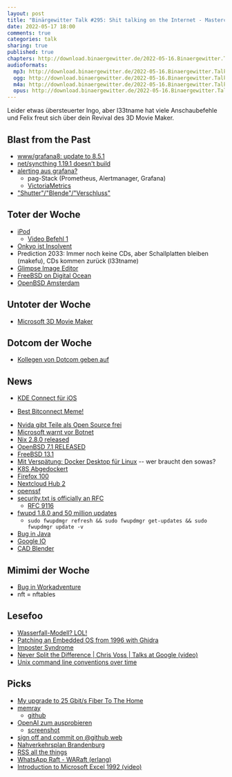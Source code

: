 ```yaml
---
layout: post
title: "Binärgewitter Talk #295: Shit talking on the Internet - Masterclass"
date: 2022-05-17 18:00
comments: true
categories: talk
sharing: true
published: true
chapters: http://download.binaergewitter.de/2022-05-16.Binaergewitter.Talk.295.chapters.txt
audioformats:
  mp3: http://download.binaergewitter.de/2022-05-16.Binaergewitter.Talk.295.mp3
  ogg: http://download.binaergewitter.de/2022-05-16.Binaergewitter.Talk.295.ogg
  m4a: http://download.binaergewitter.de/2022-05-16.Binaergewitter.Talk.295.m4a
  opus: http://download.binaergewitter.de/2022-05-16.Binaergewitter.Talk.295.opus
---
```


Leider etwas übersteuerter Ingo, aber l33tname hat viele Anschaubefehle und Felix freut sich über dein Revival des 3D Movie Maker.

## Blast from the Past
- [www/grafana8: update to 8.5.1]( https://bugs.freebsd.org/bugzilla/show_bug.cgi?id=263615 )
- [net/syncthing 1.19.1 doesn't build]( https://bugs.freebsd.org/bugzilla/show_bug.cgi?id=262808 )
- [alerting aus grafana?]( http://blog.binaergewitter.de/2022/04/20/binaergewitter-talk-number-294-optional-feature/#isso-2079 )
  * pag-Stack (Prometheus, Alertmanager, Grafana)
  * [VictoriaMetrics]( https://victoriametrics.com/ )
- ["Shutter"/"Blende"/"Verschluss"]( http://blog.binaergewitter.de/2022/04/20/binaergewitter-talk-number-294-optional-feature/#isso-2081 )

## Toter der Woche
- [iPod]( https://www.heise.de/news/Ende-einer-Aera-Apple-stellt-den-iPod-Touch-ein-7081122.html )
  * [Video Befehl 1](https://www.youtube.com/watch?v=PeETF41yXbo ) 
- [Onkyo ist Insolvent]( https://www.heise.de/news/Ende-eines-klassischen-HiFi-Herstellers-Onkyo-Home-Entertainment-ist-insolvent-7092412.html )
- Prediction 2033: Immer noch keine CDs, aber Schallplatten bleiben (makefu), CDs kommen zurück (l33tname)
- [Glimpse Image Editor]( https://mastodon.art/@glimpse/108016939139474547 )
- [FreeBSD on Digital Ocean]( https://mobile.twitter.com/jpmens/status/1519657859860029441 )
- [OpenBSD Amsterdam]( https://openbsd.amsterdam/ )

## Untoter der Woche
- [Microsoft 3D Movie Maker]( https://github.com/microsoft/Microsoft-3D-Movie-Maker )

## Dotcom der Woche
- [Kollegen von Dotcom geben auf](https://www.heise.de/news/Megaupload-Kim-Dotcoms-Mitstreiter-werden-nicht-an-USA-ausgeliefert-7080930.html )

## News
- [KDE Connect für iOS](https://linuxnews.de/2022/05/kde-connect-fuer-iphone-und-ipad/ )
 * [Best Bitconnect Meme!]( https://www.youtube.com/watch?v=AwDbx-nuQ5o )
- [Nvida gibt Teile als Open Source frei]( https://developer.nvidia.com/blog/nvidia-releases-open-source-gpu-kernel-modules/ )
- [Microsoft warnt vor Botnet]( https://www.heise.de/news/Microsoft-warnt-vor-Sysrv-Botnet-7095053.html )
- [Nix 2.8.0 released]( https://nixos.org/blog/announcements.html#nix-2.8.0 )
- [OpenBSD 7.1 RELEASED]( https://marc.info/?l=openbsd-announce&m=165054715122282&w=2 )
- [FreeBSD 13.1]( https://www.freebsd.org/releases/13.1R/relnotes/ )
- [Mit Verspätung: Docker Desktop für Linux]( https://linuxnews.de/2022/05/docker-desktop-fuer-linux/ ) -- wer braucht den sowas?
- [K8S Abgedockert]( https://www.heise.de/news/Abgedockt-Kubernetes-1-24-Stargazer-richtet-den-Blick-zu-den-Sternen-7074353.html )
- [Firefox 100]( https://www.mozilla.org/en-US/firefox/100.0/releasenotes/ )
- [Nextcloud Hub 2](https://www.heise.de/news/Nextcloud-Hub-II-erlaubt-Umzug-von-Nutzerdaten-und-soll-viel-schneller-werden-7074663.html )
- [openssf]( https://www.linux-magazin.de/news/openssf-150-millionen-us-dollar-sollen-open-source-absichern/ )
- [security.txt is officially an RFC]( https://twitter.com/EdOverflow/status/1519415583896481792 )
  * [RFC 9116]( https://www.rfc-editor.org/rfc/rfc9116 )
- [fwupd 1.8.0 and 50 million updates]( https://blogs.gnome.org/hughsie/2022/04/28/fwupd-1-8-0-and-50-million-updates/ )
  * `sudo fwupdmgr refresh && sudo fwupdmgr get-updates && sudo fwupdmgr update -v`
- [Bug in Java]( https://www.heise.de/news/Bug-in-Java-macht-digitale-Signaturen-wertlos-6847744.html )
- [Google IO]( https://www.heise.de/news/Google-I-O-Pixel-6a-Pixel-7-Pixel-Tablet-und-Pixel-Watch-angekuendigt-7081351.html )
- [CAD Blender]( https://hackaday.com/2022/04/27/cad-sketcher-its-parametric-cad-for-blender/ )

## Mimimi der Woche
- [Bug in Workadventure](https://github.com/thecodingmachine/workadventure/issues/1808 )
- nft = nftables

## Lesefoo
- [Wasserfall-Modell? LOL!]( https://www.heise.de/developer/artikel/Wasserfall-Modell-LOL-4878614.html )
- [Patching an Embedded OS from 1996 with Ghidra]( http://blog.petersobot.com/patching-the-k2500 )
- [Imposter Syndrome]( https://blog.rust-lang.org/inside-rust/2022/04/19/imposter-syndrome.html )
- [Never Split the Difference | Chris Voss | Talks at Google (video)]( https://www.youtube.com/watch?v=guZa7mQV1l0 )
- [Unix command line conventions over time]( https://blog.liw.fi/posts/2022/05/07/unix-cli/ )

## Picks

- [My upgrade to 25 Gbit/s Fiber To The Home]( https://michael.stapelberg.ch/posts/2022-04-23-fiber7-25gbit-upgrade/ )
- [memray]( https://twitter.com/1st1/status/1516859294896906241 )
  * [github]( https://github.com/bloomberg/memray )
- [OpenAI zum ausprobieren]( https://beta.openai.com )
  - [screenshot]( https://p.krebsco.de/image/0ab6w15 )
- [sign off and commit on @github web]( https://twitter.com/lcalcote/status/1522659274740092932 )
- [Nahverkehrsplan Brandenburg]( https://brandenburg-bewegen.de/ )
- [RSS all the things]( https://git.sr.ht/~ghost08/ratt )
- [WhatsApp Raft - WARaft (erlang)]( https://github.com/WhatsApp/waraft )
- [Introduction to Microsoft Excel 1992 (video)]( https://www.youtube.com/watch?v=kOO31qFmi9A )
